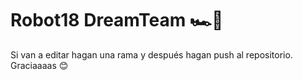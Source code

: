 # Robot18 DreamTeam 🏎️🤖

Si van a editar hagan una rama y después hagan push al repositorio. Graciaaaas 😊

